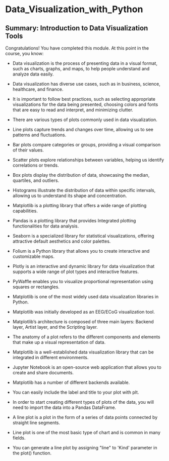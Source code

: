 # Data_Visualization_with_Python
## Summary: Introduction to Data Visualization Tools

Congratulations! You have completed this module. At this point in the course, you know: 

* Data visualization is the process of presenting data in a visual format, such as charts, graphs, and maps, to help people understand and analyze data easily. 

* Data visualization has diverse use cases, such as in business, science, healthcare, and finance. 

* It is important to follow best practices, such as selecting appropriate visualizations for the data being presented, choosing colors and fonts that are easy to read and interpret, and minimizing clutter.

* There are various types of plots commonly used in data visualization.

* Line plots capture trends and changes over time, allowing us to see patterns and fluctuations.

* Bar plots compare categories or groups, providing a visual comparison of their values.

* Scatter plots explore relationships between variables, helping us identify correlations or trends.

* Box plots display the distribution of data, showcasing the median, quartiles, and outliers.

* Histograms illustrate the distribution of data within specific intervals, allowing us to understand its shape and concentration.

* Matplotlib is a plotting library that offers a wide range of plotting capabilities.

* Pandas is a plotting library that provides Integrated plotting functionalities for data analysis.

* Seaborn is a specialized library for statistical visualizations, offering attractive default aesthetics and color palettes.

* Folium is a Python library that allows you to create interactive and customizable maps.

* Plotly is an interactive and dynamic library for data visualization that supports a wide range of plot types and interactive features.

* PyWaffle enables you to visualize proportional representation using squares or rectangles.

* Matplotlib is one of the most widely used data visualization libraries in Python. 

* Matplotlib was initially developed as an EEG/ECoG visualization tool. 

* Matplotlib’s architecture is composed of three main layers: Backend layer, Artist layer, and the Scripting layer. 

* The anatomy of a plot refers to the different components and elements that make up a visual representation of data.

* Matplotlib is a well-established data visualization library that can be integrated in different environments. 

* Jupyter Notebook is an open-source web application that allows you to create and share documents.

* Matplotlib has a number of different backends available. 

* You can easily include the label and title to your plot with plt.

* In order to start creating different types of plots of the data, you will need to import the data into a Pandas DataFrame.

* A line plot is a plot in the form of a series of data points connected by straight line segments. 

* Line plot is one of the most basic type of chart and is common in many fields. 

* You can generate a line plot by assigning "line" to 'Kind' parameter in the plot() function.
